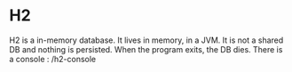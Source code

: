 # H2 

H2 is a in-memory database. It lives in memory, in a JVM. It is not a shared DB and nothing is persisted. When the program exits, the DB dies.
There is a console : /h2-console
